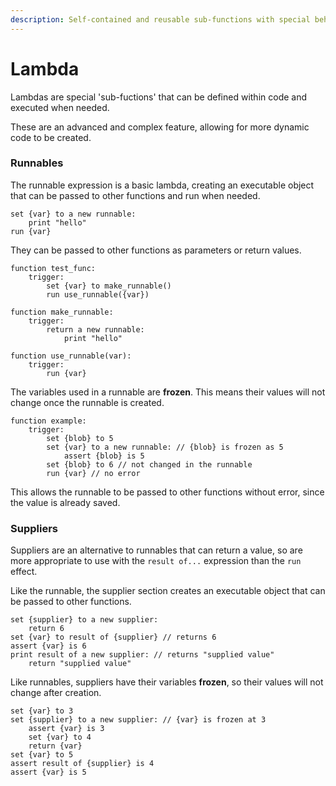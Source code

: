 ```yaml
---
description: Self-contained and reusable sub-functions with special behaviour.
---
```


# Lambda

Lambdas are special 'sub-fuctions' that can be defined within code and executed when needed.

These are an advanced and complex feature, allowing for more dynamic code to be created.

### Runnables

The runnable expression is a basic lambda, creating an executable object that can be passed to other functions and run when needed.

```clike
set {var} to a new runnable:
    print "hello"
run {var}
```

They can be passed to other functions as parameters or return values.

```clike
function test_func:
    trigger:
        set {var} to make_runnable()
        run use_runnable({var})

function make_runnable:
    trigger:
        return a new runnable:
            print "hello"

function use_runnable(var):
    trigger:
        run {var}
```

The variables used in a runnable are **frozen**. This means their values will not change once the runnable is created.

```clike
function example:
    trigger:
        set {blob} to 5
        set {var} to a new runnable: // {blob} is frozen as 5
            assert {blob} is 5
        set {blob} to 6 // not changed in the runnable
        run {var} // no error
```

This allows the runnable to be passed to other functions without error, since the value is already saved.

### Suppliers

Suppliers are an alternative to runnables that can return a value, so are more appropriate to use with the `result of...` expression than the `run` effect.

Like the runnable, the supplier section creates an executable object that can be passed to other functions.

```clike
set {supplier} to a new supplier:
    return 6
set {var} to result of {supplier} // returns 6
assert {var} is 6
print result of a new supplier: // returns "supplied value"
    return "supplied value"
```

Like runnables, suppliers have their variables **frozen**, so their values will not change after creation.

```clike
set {var} to 3
set {supplier} to a new supplier: // {var} is frozen at 3
    assert {var} is 3
    set {var} to 4
    return {var}
set {var} to 5
assert result of {supplier} is 4
assert {var} is 5
```
